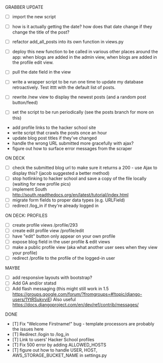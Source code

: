 GRABBER UPDATE
- [ ] import the new script
- [ ] how is it actually getting the date? how does that date change if they change the title of the post?
- [ ] refactor add_all_posts into its own function in views.py
- [ ] deploy this new function to be called in various other places around the app: when blogs are added in the admin view, when blogs are added in the profile edit view.
- [ ] pull the date field in the view
- [ ] write a wrapper script to be run one time to update my database retroactively. Test itttt with the default list of posts.
- [ ] rewrite /new view to display the newest posts (and a random post button/feed)
- [ ] set the script to be run periodically (see the posts branch for more on this)








- add profile links to the hacker school site
- write script that crawls the posts once an hour
- update blog post titles if they've changed
- handle the wrong URL submitted more gracefully with ajax?
- figure out how to surface error messages from the scraper

ON DECK
- [ ] check the submitted blog url to make sure it returns a 200 - use Ajax to display this? (jacob suggested a better method)
- [ ] stop hotlinking to hacker school and save a copy of the file locally (waiting for new profile pics)
- [ ] implement South http://south.readthedocs.org/en/latest/tutorial/index.html
- [ ] migrate form fields to proper data types (e.g. URLField)
- [ ] redirect /log_in if they're already logged in

ON DECK: PROFILES
- [ ] create profile views /profile/293
- [ ] create edit profile view /profile/edit
- [ ] have "edit" button only appear on your own profile
- [ ] expose blog field in the user profile & edit views
- [ ] make a public profile view (aka what another user sees when they view your profile)
- [ ] redirect /profile to the profile of the logged-in user

MAYBE
- [ ] add responsive layouts with bootstrap?
- [ ] Add GA and/or statsd
- [ ] Add flash messaging (this might still work in 1.5 https://groups.google.com/forum/?fromgroups=#!topic/django-users/1YtRSukvviE) Also useful https://docs.djangoproject.com/en/dev/ref/contrib/messages/

DONE
- [T] Fix "Welcome Firstname!" bug - template processors are probably the issues here
- [T] Redirect /login to /log_in
- [T] Link to users' Hacker School profiles
- [T] Fix 500 error by adding ALLOWED_HOSTS
- [T] figure out how to handle USER, HOST, AWS_STORAGE_BUCKET_NAME in settings.py

